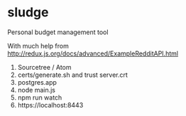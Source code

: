 # sludge
Personal budget management tool

With much help from http://redux.js.org/docs/advanced/ExampleRedditAPI.html

1. Sourcetree / Atom
2. certs/generate.sh and trust server.crt
3. postgres.app
4. node main.js <data>
5. npm run watch
6. https://localhost:8443
